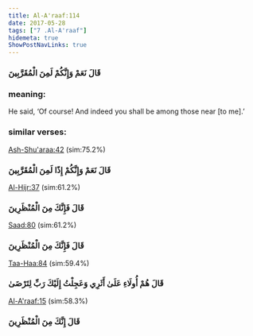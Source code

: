 ```yaml
---
title: Al-A'raaf:114
date: 2017-05-28
tags: ["7 .Al-A'raaf"]
hidemeta: true 
ShowPostNavLinks: true 
---
```

### قَالَ نَعَمْ وَإِنَّكُمْ لَمِنَ الْمُقَرَّبِينَ
### meaning: 
He said, ‘Of course! And indeed you shall be among those near [to me].’
### similar verses: 

[Ash-Shu'araa:42](/26/42) (sim:75.2%)

### قَالَ نَعَمْ وَإِنَّكُمْ إِذًا لَمِنَ الْمُقَرَّبِينَ

[Al-Hijr:37](/15/37) (sim:61.2%)

### قَالَ فَإِنَّكَ مِنَ الْمُنْظَرِينَ

[Saad:80](/38/80) (sim:61.2%)

### قَالَ فَإِنَّكَ مِنَ الْمُنْظَرِينَ

[Taa-Haa:84](/20/84) (sim:59.4%)

### قَالَ هُمْ أُولَاءِ عَلَىٰ أَثَرِي وَعَجِلْتُ إِلَيْكَ رَبِّ لِتَرْضَىٰ

[Al-A'raaf:15](/7/15) (sim:58.3%)

### قَالَ إِنَّكَ مِنَ الْمُنْظَرِينَ
